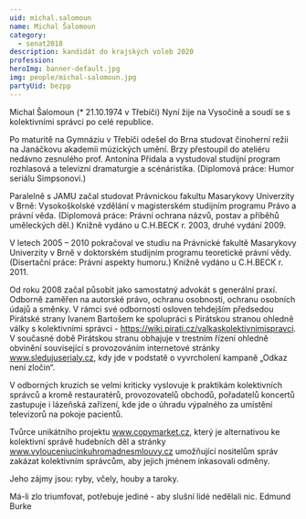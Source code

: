 ```yaml
---
uid: michal.salomoun
name: Michal Šalomoun
category:
  - senat2018
description: kandidát do krajských voleb 2020
profession:
heroImg: banner-default.jpg
img: people/michal-salomoun.jpg
partyUid: bezpp
---
```


Michal Šalomoun (* 21.10.1974 v Třebíči) Nyní žije na Vysočině a soudí se s kolektivními správci po celé republice.

Po maturitě na Gymnáziu v Třebíči odešel do Brna studovat činoherní režii na Janáčkovu akademii múzických umění. Brzy přestoupil do ateliéru nedávno zesnulého prof. Antonína Přidala a vystudoval studijní program rozhlasová a televizní dramaturgie a scénáristika. (Diplomová práce: Humor seriálu Simpsonovi.)

Paralelně s JAMU začal studovat Právnickou fakultu Masarykovy Univerzity v Brně: Vysokoškolské vzdělání v magisterském studijním programu Právo a právní věda. (Diplomová práce: Právní ochrana názvů, postav a příběhů uměleckých děl.) Knižně vydáno u C.H.BECK r. 2003, druhé vydání 2009.

V letech 2005 – 2010 pokračoval ve studiu na Právnické fakultě Masarykovy Univerzity v Brně v doktorském studijním programu teoretické právní vědy. (Disertační práce: Právní aspekty humoru.) Knižně vydáno u C.H.BECK r. 2011.

Od roku 2008 začal působit jako samostatný advokát s generální praxí. Odborně zaměřen na autorské právo, ochranu osobnosti, ochranu osobních údajů a směnky. V rámci své odbornosti osloven tehdejším předsedou Pirátské strany Ivanem Bartošem ke spolupráci s Pirátskou stranou ohledně války s kolektivními správci - https://wiki.pirati.cz/valkaskolektivnimispravci. V současné době Pirátskou stranu obhajuje v trestním řízení ohledně obvinění související s provozováním internetové stránky www.sledujuserialy.cz, kdy jde v podstatě o vyvrcholení kampaně „Odkaz není zločin“.

V odborných kruzích se velmi kriticky vyslovuje k praktikám kolektivních správců a kromě restauratérů, provozovatelů obchodů, pořadatelů koncertů zastupuje i lázeňská zařízení, kde jde o úhradu výpalného za umístění televizorů na pokoje pacientů.

Tvůrce unikátního projektu www.copymarket.cz, který je alternativou ke kolektivní správě hudebních děl a stránky www.vylouceniucinkuhromadnesmlouvy.cz umožňující nositelům správ zakázat kolektivním správcům, aby jejich jménem inkasovali odměny.

Jeho zájmy jsou: ryby, včely, houby a taroky.

Má-li zlo triumfovat, potřebuje jediné - aby slušní lidé nedělali nic.
Edmund Burke
